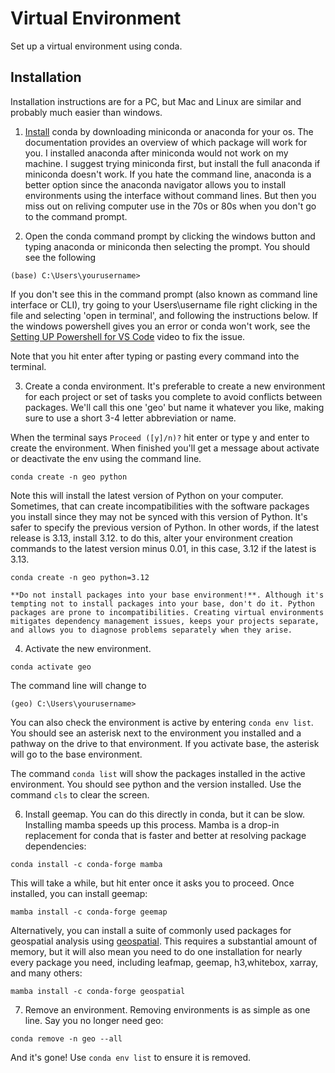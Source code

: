 # Virtual Environment
Set up a virtual environment using conda.

## Installation
Installation instructions are for a PC, but Mac and Linux are similar and probably much easier than windows.

1. [Install](http://gg.gg/1av3h1) conda by downloading miniconda or anaconda for your os. The documentation provides an overview of which package will work for you. I installed anaconda after miniconda would not work on my machine. I suggest trying miniconda first, but install the full anaconda if miniconda doesn't work. If you hate the command line, anaconda is a better option since the anaconda navigator allows you to install environments using the interface without command lines. But then you miss out on reliving computer use in the 70s or 80s when you don't go to the command prompt.

2. Open the conda command prompt by clicking the windows button and typing anaconda or miniconda then selecting the prompt. You should see the following

```
(base) C:\Users\yourusername>
```

If you don't see this in the command prompt (also known as command line interface or CLI), try going to your Users\username file right clicking in the file and selecting 'open in terminal', and following the instructions below. If the windows powershell gives you an error or conda won't work, see the [Setting UP Powershell for VS Code](http://gg.gg/1av2oy) video to fix the issue.

Note that you hit enter after typing or pasting every command into the terminal.

3. Create a conda environment. It's preferable to create a new environment for each project or set of tasks you complete to avoid conflicts between packages. We'll call this one 'geo' but name it whatever you like, making sure to use a short 3-4 letter abbreviation or name. 

When the terminal says `Proceed ([y]/n)?` hit enter or type y and enter to create the environment. When finished you'll get a message about activate or deactivate the env using the command line.

```
conda create -n geo python
```

Note this will install the latest version of Python on your computer. Sometimes, that can create incompatibilities with the software packages you install since they may not be synced with this version of Python. It's safer to specify the previous version of Python. In other words, if the latest release is 3.13, install 3.12. to do this, alter your environment creation commands to the latest version minus 0.01, in this case, 3.12 if the latest is 3.13.

```
conda create -n geo python=3.12
```

```{warning}
**Do not install packages into your base environment!**. Although it's tempting not to install packages into your base, don't do it. Python packages are prone to incompatibilities. Creating virtual environments mitigates dependency management issues, keeps your projects separate, and allows you to diagnose problems separately when they arise.
```

4. Activate the new environment. 

```
conda activate geo
```

The command line will change to

```
(geo) C:\Users\yourusername>
```
You can also check the environment is active by entering `conda env list`. You should see an asterisk next to the environment you installed and a pathway on the drive to that environment. If you activate base, the asterisk will go to the base environment.

The command `conda list` will show the packages installed in the active environment. You should see python and the version installed. Use the command `cls` to clear the screen.

6. Install geemap. You can do this directly in conda, but it can be slow. Installing mamba speeds up this process. Mamba is a drop-in replacement for conda that is faster and better at resolving package dependencies:

```
conda install -c conda-forge mamba
```
This will take a while, but hit enter once it asks you to proceed. Once installed, you can install geemap:

```
mamba install -c conda-forge geemap
```

Alternatively, you can install a suite of commonly used packages for geospatial analysis using [geospatial](https://geospatial.gishub.org/). This requires a substantial amount of memory, but it will also mean you need to do one installation for nearly every package you need, including leafmap, geemap, h3,whitebox, xarray, and many others:

```
mamba install -c conda-forge geospatial
```
7. Remove an environment. Removing environments is as simple as one line. Say you no longer need geo:

```
conda remove -n geo --all
```

And it's gone! Use `conda env list` to ensure it is removed. 
